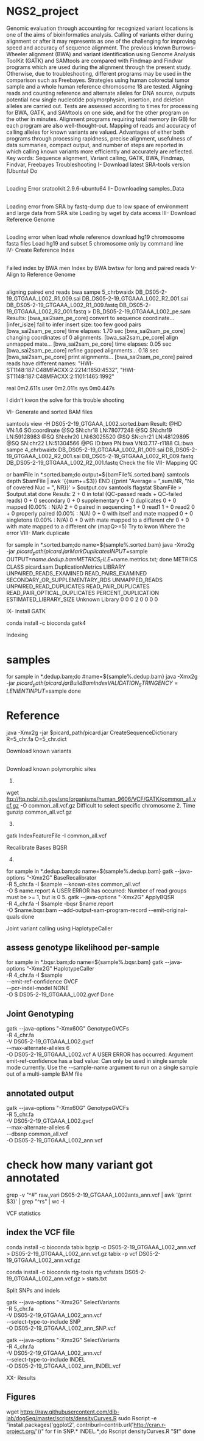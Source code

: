 # NGS2_project
Genomic evaluation through accounting for recognized variant locations is one of the aims of bioinformatics analysis. Calling of variants either during alignment or after it may represents as one of the challenging for improving speed and accuracy of sequence alignment. The previous known Burrows–Wheeler alignment (BWA) and variant identification using Genome Analysis ToolKit (GATK) and SAMtools are compared with Findmap and Findvar programs which are used during the alignment through the present study. Otherwise, due to troubleshooting, different programs may be used in the comparison such as Freebayes. Strategies using human colorectal tumor sample and a whole human reference chromosome 18 are tested. Aligning reads and counting reference and alternate alleles for DNA source, outputs potential new single nucleotide polymorphysim, insertion, and deletion alleles are carried out. Tests are assessed according to times for processing for BWA, GATK, and SAMtools on one side, and for the other program on the other in minutes. Alignment programs requiring total memory (in GB) for each program are also well-thought-out. Mapping of reads and accuracy of calling alleles for known variants are valued. Advantages of either both programs through processing rapidness, precise alignment, usefulness of data summaries, compact output, and number of steps are reported in which calling known variants more efficiently and accurately are reflected.
Key words: Sequence alignment, Variant calling, GATK, BWA, Findmap, Findvar, Freebayes
Troubleshooting 
I-
Download latest SRA-tools version (Ubuntu)
                                                Do
##
Loading Error 
sratoolkit.2.9.6-ubuntu64
II-
Downloading samples_Data

##
Loading error from SRA by fastq-dump due to low space of environment and large data from SRA site
Loading by wget by data access 
III-
Download Reference Genome 

##
Loading error when load whole reference 
download hg19 chromosome fasta files
Load hg19 and subset 5 chromosome only by command line  
IV-
Create Reference Index

##
Failed index by BWA men 
Index by BWA bwtsw for long and paired reads
V-
Align to Reference Genome

##
aligning paired end reads
bwa sampe 5_chrbwaidx DB_DS05-2-19_GTGAAA_L002_R1_009.sai DB_DS05-2-19_GTGAAA_L002_R2_001.sai DB_DS05-2-19_GTGAAA_L002_R1_009.fastq DB_DS05-2-19_GTGAAA_L002_R2_001.fastq > DB_DS05-2-19_GTGAAA_L002_pe.sam
Results: 
[bwa_sai2sam_pe_core] convert to sequence coordinate... 
[infer_isize] fail to infer insert size: too few good pairs
[bwa_sai2sam_pe_core] time elapses: 1.70 sec
[bwa_sai2sam_pe_core] changing coordinates of 0 alignments.
[bwa_sai2sam_pe_core] align unmapped mate...
[bwa_sai2sam_pe_core] time elapses: 0.05 sec
[bwa_sai2sam_pe_core] refine gapped alignments... 0.18 sec
[bwa_sai2sam_pe_core] print alignments... [bwa_sai2sam_pe_core] paired reads have different names: "HWI-ST1148:187:C48MFACXX:2:2214:1850:4532", "HWI-ST1148:187:C48MFACXX:2:1101:1465:1992"

real    0m2.611s
user    0m2.011s
sys     0m0.447s





I didn’t kwon the solve for this trouble shooting 







VI-
Generate and sorted BAM files


samtools view -H DS05-2-19_GTGAAA_L002.sorted.bam
Result: @HD     VN:1.6  SO:coordinate
@SQ     SN:chr18        LN:78077248
@SQ     SN:chr19        LN:59128983
@SQ     SN:chr20        LN:63025520
@SQ     SN:chr21        LN:48129895
@SQ     SN:chr22        LN:51304566
@PG     ID:bwa  PN:bwa  VN:0.7.17-r1188 CL:bwa sampe 4_chrbwaidx DB_DS05-2-19_GTGAAA_L002_R1_009.sai DB_DS05-2-19_GTGAAA_L002_R2_001.sai DB_DS05-2-19_GTGAAA_L002_R1_009.fastq DB_DS05-2-19_GTGAAA_L002_R2_001.fastq
Check the file
VII-
Mapping QC


or bamFile in *.sorted.bam;do
  output=${bamFile%.sorted.bam}
  samtools depth $bamFile | awk '{{sum+=$3}} END {{print "Average = ",sum/NR, "No of covered Nuc = ", NR}}' > $output.cov
  samtools flagstat $bamFile > $output.stat
done
Resuls: 
2 + 0 in total (QC-passed reads + QC-failed reads)
0 + 0 secondary
0 + 0 supplementary
0 + 0 duplicates
0 + 0 mapped (0.00% : N/A)
2 + 0 paired in sequencing
1 + 0 read1
1 + 0 read2
0 + 0 properly paired (0.00% : N/A)
0 + 0 with itself and mate mapped
0 + 0 singletons (0.00% : N/A)
0 + 0 with mate mapped to a different chr
0 + 0 with mate mapped to a different chr (mapQ>=5)
Try to kwon Where the error 
VIII-
Mark duplicate


for sample in *.sorted.bam;do
 name=${sample%.sorted.bam}
 java  -Xmx2g -jar $picard_path/picard.jar MarkDuplicates INPUT=$sample OUTPUT=$name.dedup.bam METRICS_FILE=$name.metrics.txt;
done
METRICS CLASS        picard.sam.DuplicationMetrics
LIBRARY UNPAIRED_READS_EXAMINED READ_PAIRS_EXAMINED     SECONDARY_OR_SUPPLEMENTARY_RDS  UNMAPPED_READS  UNPAIRED_READ_DUPLICATES        READ_PAIR_DUPLICATES    READ_PAIR_OPTICAL_DUPLICATES    PERCENT_DUPLICATION     ESTIMATED_LIBRARY_SIZE
Unknown Library 0       0       0       2       0       0       0       0       

IX-
Install GATK


conda install -c bioconda gatk4


Indexing


# samples
for sample in *.dedup.bam;do
 #name=${sample%.dedup.bam}
 java -Xmx2g -jar $picard_path/picard.jar BuildBamIndex VALIDATION_STRINGENCY=LENIENT INPUT=$sample
done


# Reference 
java -Xmx2g -jar $picard_path/picard.jar CreateSequenceDictionary R=5_chr.fa O=5_chr.dict


Download known variants

##
Download known polymorphic sites

1.
wget ftp://ftp.ncbi.nih.gov/snp/organisms/human_9606/VCF/GATK/common_all.vcf.gz -O common_all.vcf.gz
Difficult to select specific chromosome
2.
Time gunzip common_all.vcf.gz

3.
gatk IndexFeatureFile -I common_all.vcf


Recalibrate Bases BQSR

4.
for sample in *.dedup.bam;do
name=${sample%.dedup.bam}
gatk --java-options "-Xmx2G" BaseRecalibrator \
-R 5_chr.fa -I $sample --known-sites common_all.vcf \
-O $ name.report
A USER ERROR has occurred: Number of read groups must be >= 1, but is 0
5.
gatk --java-options "-Xmx2G" ApplyBQSR \
-R 4_chr.fa -I $sample -bqsr $name.report \
-O $name.bqsr.bam --add-output-sam-program-record --emit-original-quals
done

Joint variant calling using HaplotypeCaller
## assess genotype likelihood per-sample
for sample in *.bqsr.bam;do
 name=${sample%.bqsr.bam}
gatk --java-options "-Xmx2G" HaplotypeCaller \
  -R 4_chr.fa -I $sample \
  --emit-ref-confidence GVCF \
  --pcr-indel-model NONE \
  -O $ DS05-2-19_GTGAAA_L002.gvcf
Done

## Joint Genotyping
gatk --java-options "-Xmx60G" GenotypeGVCFs \
-R 4_chr.fa \
-V DS05-2-19_GTGAAA_L002.gvcf \
--max-alternate-alleles 6 \
-O DS05-2-19_GTGAAA_L002.vcf
A USER ERROR has occurred: Argument emit-ref-confidence has a bad value: Can only be used in single sample mode currently. Use the --sample-name argument to run on a single sample out of a multi-sample BAM file
## annotated output
gatk --java-options "-Xmx60G" GenotypeGVCFs \
-R 5_chr.fa \
-V DS05-2-19_GTGAAA_L002.gvcf \
--max-alternate-alleles 6 \
--dbsnp common_all.vcf \
-O DS05-2-19_GTGAAA_L002_ann.vcf

# check how many variant got annotated
grep -v "^#" raw_vari DS05-2-19_GTGAAA_L002ants_ann.vcf | awk '{print $3}' | grep "^rs" | wc -l

VCF statistics

## index the VCF file
conda install -c bioconda tabix
bgzip -c DS05-2-19_GTGAAA_L002_ann.vcf > DS05-2-19_GTGAAA_L002_ann.vcf.gz
tabix -p vcf DS05-2-19_GTGAAA_L002_ann.vcf.gz 

conda install -c bioconda rtg-tools
rtg vcfstats DS05-2-19_GTGAAA_L002_ann.vcf.gz > stats.txt

Split SNPs and indels

gatk --java-options "-Xmx2G" SelectVariants \
-R 5_chr.fa \
-V DS05-2-19_GTGAAA_L002_ann.vcf \
--select-type-to-include SNP \
-O DS05-2-19_GTGAAA_L002_ann_SNP.vcf

gatk --java-options "-Xmx2G" SelectVariants \
-R 4_chr.fa \
-V DS05-2-19_GTGAAA_L002_ann.vcf \
--select-type-to-include INDEL \
-O DS05-2-19_GTGAAA_L002_ann_INDEL.vcf

XX- 
Results 


## Figures 
wget https://raw.githubusercontent.com/dib-lab/dogSeq/master/scripts/densityCurves.R
sudo Rscript -e "install.packages('ggplot2', contriburl=contrib.url('http://cran.r-project.org/'))"
for f in SNP.* INDEL.*;do
  Rscript densityCurves.R "$f"
done

